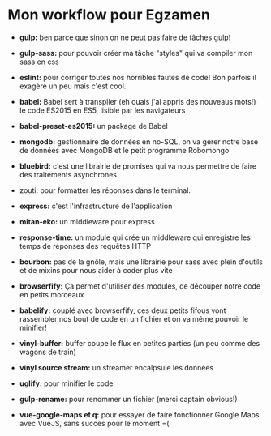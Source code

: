 # Mon workflow pour Egzamen

* **gulp:** ben parce que sinon on ne peut pas faire de tâches gulp!

* **gulp-sass:** pour pouvoir créer ma tâche "styles" qui va compiler mon sass en css

* **eslint:** pour corriger toutes nos horribles fautes de code! Bon parfois il exagère un peu mais c'est cool.

* **babel:** Babel sert à transpiler (eh ouais j'ai appris des nouveaus mots!) le code ES2015 en ES5, lisible par les navigateurs

* **babel-preset-es2015:** un package de Babel

* **mongodb:** gestionnaire de données en no-SQL, on va gérer notre base de données avec MongoDB et le petit programme Robomongo

* **bluebird:** c'est une librairie de promises qui va nous permettre de faire des traitements asynchrones.

* zouti: pour formatter les réponses dans le terminal. 

* **express:** c'est l'infrastructure de l'application

* **mitan-eko:** un middleware pour express

* **response-time:** un module qui crée un middleware qui enregistre les temps de réponses des requêtes HTTP

* **bourbon:** pas de la gnôle, mais une librairie pour sass avec plein d'outils et de mixins pour nous aider à coder plus vite

* **browserfify:** Ça permet d'utiliser des modules, de découper notre code en petits morceaux

* **babelify:** couplé avec browserfify, ces deux petits fifous vont rassembler nos bout de code en un fichier et on va même pouvoir le minifier!

* **vinyl-buffer:** buffer coupe le flux en petites parties
(un peu comme des wagons de train)

* **vinyl source stream:** un streamer encalpsule les données 

* **uglify:** pour minifier le code

* **gulp-rename:** pour renommer un fichier (merci captain obvious!)
* **vue-google-maps et q:** pour essayer de faire fonctionner Google Maps avec VueJS, sans succès pour le moment =(

